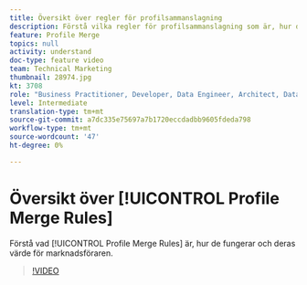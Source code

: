 ```yaml
---
title: Översikt över regler för profilsammanslagning
description: Förstå vilka regler för profilsammanslagning som är, hur de fungerar och deras värde för marknadsföraren.
feature: Profile Merge
topics: null
activity: understand
doc-type: feature video
team: Technical Marketing
thumbnail: 28974.jpg
kt: 3708
role: "Business Practitioner, Developer, Data Engineer, Architect, Data Architect, Administrator, Leader"
level: Intermediate
translation-type: tm+mt
source-git-commit: a7dc335e75697a7b1720eccdadbb9605fdeda798
workflow-type: tm+mt
source-wordcount: '47'
ht-degree: 0%

---
```



# Översikt över [!UICONTROL Profile Merge Rules]

Förstå vad [!UICONTROL Profile Merge Rules] är, hur de fungerar och deras värde för marknadsföraren.

>[!VIDEO](https://video.tv.adobe.com/v/28974/?quality=12)
